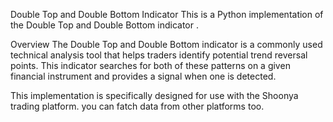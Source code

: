  Double Top and Double Bottom Indicator
This is a Python implementation of the Double Top and Double Bottom indicator .

Overview
The Double Top and Double Bottom indicator is a commonly used technical analysis tool that helps traders identify potential trend reversal points.
This indicator searches for both of these patterns on a given financial instrument and provides a signal when one is detected.

This implementation is specifically designed for use with the Shoonya trading platform. you can fatch data from other platforms too.
